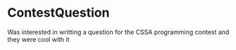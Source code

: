# ContestQuestion
Was interested in writting a question for the CSSA programming contest and they were cool with it
